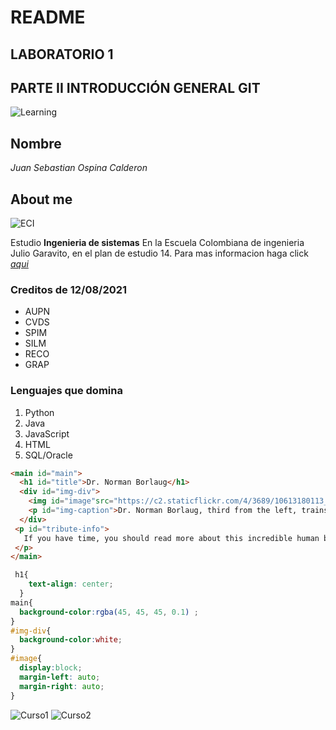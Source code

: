 # README

## LABORATORIO 1
## PARTE II  INTRODUCCIÓN GENERAL GIT

![Learning](https://www.cae.net/wp-content/uploads/2015/11/consejos-sacar-maximo-partido-elearning.jpg)


## Nombre

_Juan Sebastian Ospina Calderon_

## About me

![ECI](https://upload.wikimedia.org/wikipedia/commons/thumb/5/5c/Ejg_Bogot%C3%A1_nov_2019.jpg/240px-Ejg_Bogot%C3%A1_nov_2019.jpg)

Estudio **Ingenieria de sistemas** En la Escuela Colombiana de ingenieria Julio Garavito, en el plan de estudio 14.
Para mas informacion haga click *[aqui][1]*


### Creditos de 12/08/2021

* AUPN
* CVDS
* SPIM
* SILM
* RECO
* GRAP

### Lenguajes que domina

1. Python
2. Java
3. JavaScript
4. HTML
5. SQL/Oracle

```html
<main id="main">
  <h1 id="title">Dr. Norman Borlaug</h1>
  <div id="img-div">
    <img id="image"src="https://c2.staticflickr.com/4/3689/10613180113_fdf7bcd316_b.jpg" alt="The real hero">
    <p id="img-caption">Dr. Norman Borlaug, third from the left, trains biologists in Mexico on how to increase wheat yields - part of his life-long war on hunger.</p>
  </div>
 <p id="tribute-info">
   If you have time, you should read more about this incredible human being on his <a id="tribute-link" target="_blank"href="https://en.wikipedia.org/wiki/Norman_Borlaug" >Wikipedia entry</a>.
 </p>
</main>
```

```CSS
 h1{
    text-align: center;
  }
main{
  background-color:rgba(45, 45, 45, 0.1) ;
}
#img-div{
  background-color:white;  
}
#image{
  display:block;
  margin-left: auto;
  margin-right: auto;
}
```


![Curso1](https://ibb.co/BZ0Hy30)
![Curso2](https://ibb.co/2FMsCSh)

[1]: https://www.escuelaing.edu.co/es/programas/ingenieria-de-sistemas/#scrolling-content-plan_de_estudios-6